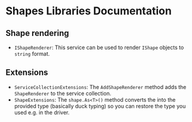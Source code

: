 ﻿# Shapes Libraries Documentation



## Shape rendering

- `IShapeRenderer`: This service can be used to render `IShape` objects to `string` format.

## Extensions

- `ServiceCollectionExtensions`: The `AddShapeRenderer` method adds the `ShapeRenderer` to the service collection.
- `ShapeExtensions`: The `shape.As<T>()` method converts the into the provided type (basically duck typing) so you can restore the type you used e.g. in the driver.
